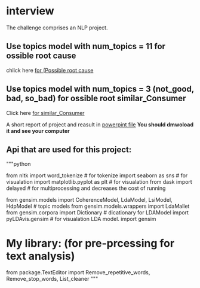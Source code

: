 # interview 
The challenge comprises an NLP project.

## Use topics model with num_topics = 11 for ossible root cause

chlick here [for (Possible root cause](Possible_root_cause.ipynb)


## Use topics model with num_topics = 3 (not_good, bad, so_bad) for ossible root similar_Consumer 

Click here [for similar_Consumer](similar_Consumer(Consumer_complaint_narrative).ipynb)


A short report of project and reasult in [powerpint file](Closer_interview.pptx) **You should dmwoload it and see your computer**


## Api that are used for this project:

"""python

from nltk import word_tokenize  # for tokenize
import seaborn as sns  # for visualation
import matplotlib.pyplot as plt  # for visualation
from dask import delayed   # for multiprocessing and decreases the cost of running


from gensim.models import CoherenceModel, LdaModel, LsiModel, HdpModel # topic models
from gensim.models.wrappers import LdaMallet
from gensim.corpora import Dictionary    # dicationary for LDAModel
import pyLDAvis.gensim  #  for visualation LDA model.
import gensim

# My library: (for pre-prcessing  for text analysis)
from package.TextEditor import Remove_repetitive_words, Remove_stop_words, List_cleaner 
"""
